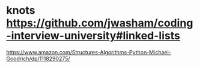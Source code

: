 # knots https://github.com/jwasham/coding-interview-university#linked-lists
https://www.amazon.com/Structures-Algorithms-Python-Michael-Goodrich/dp/1118290275/
